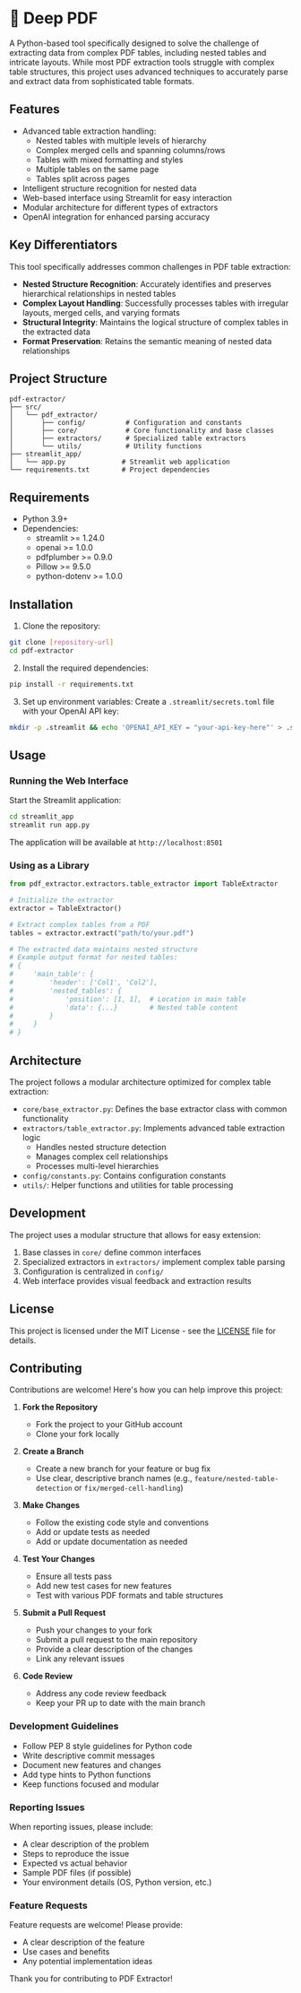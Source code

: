# 📕 Deep PDF 

A Python-based tool specifically designed to solve the challenge of extracting data from complex PDF tables, including nested tables and intricate layouts. While most PDF extraction tools struggle with complex table structures, this project uses advanced techniques to accurately parse and extract data from sophisticated table formats.

## Features

- Advanced table extraction handling:
  - Nested tables with multiple levels of hierarchy
  - Complex merged cells and spanning columns/rows
  - Tables with mixed formatting and styles
  - Multiple tables on the same page
  - Tables split across pages
- Intelligent structure recognition for nested data
- Web-based interface using Streamlit for easy interaction
- Modular architecture for different types of extractors
- OpenAI integration for enhanced parsing accuracy

## Key Differentiators

This tool specifically addresses common challenges in PDF table extraction:

- **Nested Structure Recognition**: Accurately identifies and preserves hierarchical relationships in nested tables
- **Complex Layout Handling**: Successfully processes tables with irregular layouts, merged cells, and varying formats
- **Structural Integrity**: Maintains the logical structure of complex tables in the extracted data
- **Format Preservation**: Retains the semantic meaning of nested data relationships

## Project Structure

```
pdf-extractor/
├── src/
│   └── pdf_extractor/
│       ├── config/          # Configuration and constants
│       ├── core/            # Core functionality and base classes
│       ├── extractors/      # Specialized table extractors
│       └── utils/           # Utility functions
├── streamlit_app/
│   └── app.py              # Streamlit web application
└── requirements.txt        # Project dependencies
```

## Requirements

- Python 3.9+
- Dependencies:
  - streamlit >= 1.24.0
  - openai >= 1.0.0
  - pdfplumber >= 0.9.0
  - Pillow >= 9.5.0
  - python-dotenv >= 1.0.0

## Installation

1. Clone the repository:
```bash
git clone [repository-url]
cd pdf-extractor
```

2. Install the required dependencies:
```bash
pip install -r requirements.txt
```

3. Set up environment variables:
Create a `.streamlit/secrets.toml` file with your OpenAI API key:
```bash
mkdir -p .streamlit && echo 'OPENAI_API_KEY = "your-api-key-here"' > .streamlit/secrets.toml
```

## Usage

### Running the Web Interface

Start the Streamlit application:
```bash
cd streamlit_app
streamlit run app.py
```

The application will be available at `http://localhost:8501`

### Using as a Library

```python
from pdf_extractor.extractors.table_extractor import TableExtractor

# Initialize the extractor
extractor = TableExtractor()

# Extract complex tables from a PDF
tables = extractor.extract("path/to/your.pdf")

# The extracted data maintains nested structure
# Example output format for nested tables:
# {
#     'main_table': {
#         'header': ['Col1', 'Col2'],
#         'nested_tables': {
#             'position': [1, 1],  # Location in main table
#             'data': {...}        # Nested table content
#         }
#     }
# }
```

## Architecture

The project follows a modular architecture optimized for complex table extraction:

- `core/base_extractor.py`: Defines the base extractor class with common functionality
- `extractors/table_extractor.py`: Implements advanced table extraction logic
  - Handles nested structure detection
  - Manages complex cell relationships
  - Processes multi-level hierarchies
- `config/constants.py`: Contains configuration constants
- `utils/`: Helper functions and utilities for table processing

## Development

The project uses a modular structure that allows for easy extension:

1. Base classes in `core/` define common interfaces
2. Specialized extractors in `extractors/` implement complex table parsing
3. Configuration is centralized in `config/`
4. Web interface provides visual feedback and extraction results

## License

This project is licensed under the MIT License - see the [LICENSE](LICENSE) file for details.

## Contributing

Contributions are welcome! Here's how you can help improve this project:

1. **Fork the Repository**
   - Fork the project to your GitHub account
   - Clone your fork locally

2. **Create a Branch**
   - Create a new branch for your feature or bug fix
   - Use clear, descriptive branch names (e.g., `feature/nested-table-detection` or `fix/merged-cell-handling`)

3. **Make Changes**
   - Follow the existing code style and conventions
   - Add or update tests as needed
   - Add or update documentation as needed

4. **Test Your Changes**
   - Ensure all tests pass
   - Add new test cases for new features
   - Test with various PDF formats and table structures

5. **Submit a Pull Request**
   - Push your changes to your fork
   - Submit a pull request to the main repository
   - Provide a clear description of the changes
   - Link any relevant issues

6. **Code Review**
   - Address any code review feedback
   - Keep your PR up to date with the main branch

### Development Guidelines

- Follow PEP 8 style guidelines for Python code
- Write descriptive commit messages
- Document new features and changes
- Add type hints to Python functions
- Keep functions focused and modular

### Reporting Issues

When reporting issues, please include:

- A clear description of the problem
- Steps to reproduce the issue
- Expected vs actual behavior
- Sample PDF files (if possible)
- Your environment details (OS, Python version, etc.)

### Feature Requests

Feature requests are welcome! Please provide:

- A clear description of the feature
- Use cases and benefits
- Any potential implementation ideas

Thank you for contributing to PDF Extractor!
